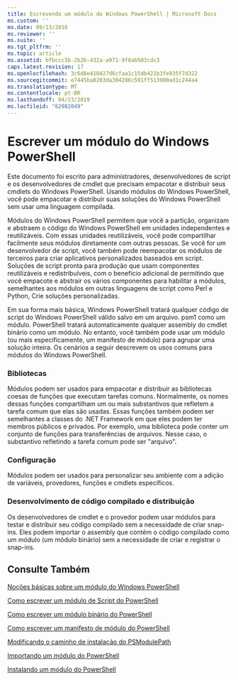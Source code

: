```yaml
---
title: Escrevendo um módulo do Windows PowerShell | Microsoft Docs
ms.custom: ''
ms.date: 09/13/2016
ms.reviewer: ''
ms.suite: ''
ms.tgt_pltfrm: ''
ms.topic: article
ms.assetid: bfbccc5b-2b2b-432a-a971-9f8ab503cdc3
caps.latest.revision: 17
ms.openlocfilehash: 3c6d8e410427d6cfaa1c15db421b3fe935f7d322
ms.sourcegitcommit: e7445ba8203da304286c591ff513900ad1c244a4
ms.translationtype: MT
ms.contentlocale: pt-BR
ms.lasthandoff: 04/23/2019
ms.locfileid: "62082049"
---
```

# <a name="writing-a-windows-powershell-module"></a>Escrever um módulo do Windows PowerShell

Este documento foi escrito para administradores, desenvolvedores de script e os desenvolvedores de cmdlet que precisam empacotar e distribuir seus cmdlets do Windows PowerShell. Usando módulos do Windows PowerShell, você pode empacotar e distribuir suas soluções do Windows PowerShell sem usar uma linguagem compilada.

Módulos do Windows PowerShell permitem que você a partição, organizam e abstraem o código do Windows PowerShell em unidades independentes e reutilizáveis. Com essas unidades reutilizáveis, você pode compartilhar facilmente seus módulos diretamente com outras pessoas. Se você for um desenvolvedor de script, você também pode reempacotar os módulos de terceiros para criar aplicativos personalizados baseados em script. Soluções de script pronta para produção que usam componentes reutilizáveis e redistribuíveis, com o benefício adicional de permitindo que você empacote e abstrair os vários componentes para habilitar a módulos, semelhantes aos módulos em outras linguagens de script como Perl e Python, Crie soluções personalizadas.

Em sua forma mais básica, Windows PowerShell tratará qualquer código de script do Windows PowerShell válido salvo em um arquivo. psm1 como um módulo. PowerShell tratará automaticamente qualquer assembly do cmdlet binário como um módulo. No entanto, você também pode usar um módulo (ou mais especificamente, um manifesto de módulo) para agrupar uma solução inteira. Os cenários a seguir descrevem os usos comuns para módulos do Windows PowerShell.

### <a name="libraries"></a>Bibliotecas

Módulos podem ser usados para empacotar e distribuir as bibliotecas coesas de funções que executam tarefas comuns. Normalmente, os nomes dessas funções compartilham um ou mais substantivos que refletem a tarefa comum que elas são usadas. Essas funções também podem ser semelhantes a classes do .NET Framework em que eles podem ter membros públicos e privados. Por exemplo, uma biblioteca pode conter um conjunto de funções para transferências de arquivos. Nesse caso, o substantivo refletindo a tarefa comum pode ser "arquivo".

### <a name="configuration"></a>Configuração

Módulos podem ser usados para personalizar seu ambiente com a adição de variáveis, provedores, funções e cmdlets específicos.

### <a name="compiled-code-development-and-distribution"></a>Desenvolvimento de código compilado e distribuição

Os desenvolvedores de cmdlet e o provedor podem usar módulos para testar e distribuir seu código compilado sem a necessidade de criar snap-ins. Eles podem importar o assembly que contém o código compilado como um módulo (um módulo binário) sem a necessidade de criar e registrar o snap-ins.

## <a name="see-also"></a>Consulte Também

[Noções básicas sobre um módulo do Windows PowerShell](./understanding-a-windows-powershell-module.md)

[Como escrever um módulo de Script do PowerShell](./how-to-write-a-powershell-script-module.md)

[Como escrever um módulo binário do PowerShell](./how-to-write-a-powershell-binary-module.md)

[Como escrever um manifesto de módulo do PowerShell](http://msdn.microsoft.com/en-us/abe4c24b-e64e-4a61-81d5-18c4fceba0b6)

[Modificando o caminho de instalação do PSModulePath](./modifying-the-psmodulepath-installation-path.md)

[Importando um módulo do PowerShell](./importing-a-powershell-module.md)

[Instalando um módulo do PowerShell](./installing-a-powershell-module.md)
